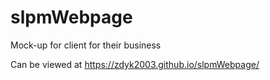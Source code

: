 # slpmWebpage

Mock-up for client for their business

Can be viewed at https://zdyk2003.github.io/slpmWebpage/

